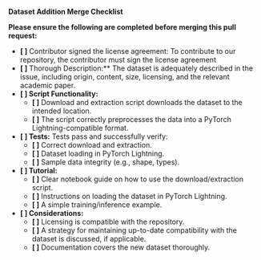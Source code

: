 **Dataset Addition Merge Checklist**

**Please ensure the following are completed before merging this pull request:**

- **[ ]** Contributor signed the license agreement: To contribute to our repository, the contributor must sign the license agreement
- **[ ]** Thorough Description:** The dataset is adequately described in the issue, including origin, content, size, licensing, and the relevant academic paper.
- **[ ] Script Functionality:**
  - **[ ]**  Download and extraction script downloads the dataset to the intended location.
  - **[ ]** The script correctly preprocesses the data into a PyTorch Lightning-compatible format.
- **[ ] Tests:** Tests pass and successfully verify:
  - **[ ]** Correct download and extraction.
  - **[ ]** Dataset loading in PyTorch Lightning.
  - **[ ]**  Sample data integrity (e.g., shape, types).
- **[ ] Tutorial:**
  - **[ ]** Clear notebook guide on how to use the download/extraction script.
  - **[ ]** Instructions on loading the dataset in PyTorch Lightning.
  - **[ ]** A simple training/inference example.
- **[ ] Considerations:**
  - **[ ]** Licensing is compatible with the repository.
  - **[ ]** A strategy for maintaining up-to-date compatibility with the dataset is discussed, if applicable.
  - **[ ]** Documentation covers the new dataset thoroughly.
